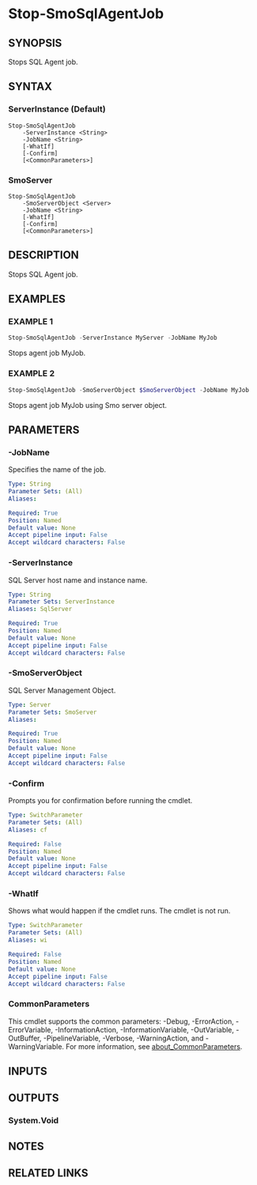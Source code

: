 ﻿---
external help file: SQLServerAgentTools-help.xml
Module Name: SQLServerAgentTools
online version:
schema: 2.0.0
---

# Stop-SmoSqlAgentJob

## SYNOPSIS
Stops SQL Agent job.

## SYNTAX

### ServerInstance (Default)
```
Stop-SmoSqlAgentJob
	-ServerInstance <String>
	-JobName <String>
	[-WhatIf]
	[-Confirm]
	[<CommonParameters>]
```

### SmoServer
```
Stop-SmoSqlAgentJob
	-SmoServerObject <Server>
	-JobName <String>
	[-WhatIf]
	[-Confirm]
	[<CommonParameters>]
```

## DESCRIPTION
Stops SQL Agent job.

## EXAMPLES

### EXAMPLE 1
```powershell
Stop-SmoSqlAgentJob -ServerInstance MyServer -JobName MyJob
```

Stops agent job MyJob.

### EXAMPLE 2
```powershell
Stop-SmoSqlAgentJob -SmoServerObject $SmoServerObject -JobName MyJob
```

Stops agent job MyJob using Smo server object.

## PARAMETERS

### -JobName
Specifies the name of the job.

```yaml
Type: String
Parameter Sets: (All)
Aliases:

Required: True
Position: Named
Default value: None
Accept pipeline input: False
Accept wildcard characters: False
```

### -ServerInstance
SQL Server host name and instance name.

```yaml
Type: String
Parameter Sets: ServerInstance
Aliases: SqlServer

Required: True
Position: Named
Default value: None
Accept pipeline input: False
Accept wildcard characters: False
```

### -SmoServerObject
SQL Server Management Object.

```yaml
Type: Server
Parameter Sets: SmoServer
Aliases:

Required: True
Position: Named
Default value: None
Accept pipeline input: False
Accept wildcard characters: False
```

### -Confirm
Prompts you for confirmation before running the cmdlet.

```yaml
Type: SwitchParameter
Parameter Sets: (All)
Aliases: cf

Required: False
Position: Named
Default value: None
Accept pipeline input: False
Accept wildcard characters: False
```

### -WhatIf
Shows what would happen if the cmdlet runs.
The cmdlet is not run.

```yaml
Type: SwitchParameter
Parameter Sets: (All)
Aliases: wi

Required: False
Position: Named
Default value: None
Accept pipeline input: False
Accept wildcard characters: False
```

### CommonParameters
This cmdlet supports the common parameters: -Debug, -ErrorAction, -ErrorVariable, -InformationAction, -InformationVariable, -OutVariable, -OutBuffer, -PipelineVariable, -Verbose, -WarningAction, and -WarningVariable. For more information, see [about_CommonParameters](http://go.microsoft.com/fwlink/?LinkID=113216).

## INPUTS

## OUTPUTS

### System.Void

## NOTES

## RELATED LINKS
